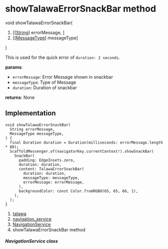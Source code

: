
<div>

# showTalawaErrorSnackBar method

</div>


void showTalawaErrorSnackBar(

1.  [[[String](https://api.flutter.dev/flutter/dart-core/String-class.md)]
    errorMessage,
    ]
2.  [[[MessageType](../../enums_enums/MessageType.md)]
    messageType]

)



This is used for the quick error of `duration: 2 seconds`.

**params**:

-   `errorMessage`: Error Message shown in snackbar
-   `messageType`: Type of Message
-   `duration`: Duration of snackbar

**returns**: None



## Implementation

``` language-dart
void showTalawaErrorSnackBar(
  String errorMessage,
  MessageType messageType,
) {
  final Duration duration = Duration(milliseconds: errorMessage.length * 80);
  ScaffoldMessenger.of(navigatorKey.currentContext!).showSnackBar(
    SnackBar(
      padding: EdgeInsets.zero,
      duration: duration,
      content: TalawaErrorSnackBar(
        duration: duration,
        messageType: messageType,
        errorMessage: errorMessage,
      ),
      backgroundColor: const Color.fromRGBO(65, 65, 66, 1),
    ),
  );
}
```







1.  [talawa](../../index.md)
2.  [navigation_service](../../services_navigation_service/)
3.  [NavigationService](../../services_navigation_service/NavigationService-class.md)
4.  showTalawaErrorSnackBar method

##### NavigationService class







